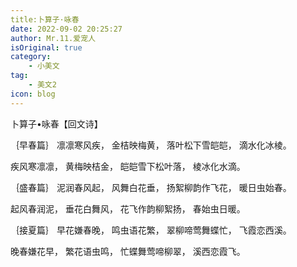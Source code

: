 ```yaml
---
title:卜算子·咏春
date: 2022-09-02 20:25:27
author: Mr.11.爱宠人
isOriginal: true
category:
    - 小美文
tag:
    - 美文2
icon: blog
---
```







卜算子•咏春【回文诗】


｛早春篇｝
凛凛寒风疾，
金桔映梅黄，
落叶松下雪皑皑，
滴水化冰棱。

疾风寒凛凛，
黄梅映桔金，
皑皑雪下松叶落，
棱冰化水滴。

｛盛春篇｝
泥润春风起，
风舞白花垂，
扬絮柳韵作飞花，
暖日虫始春。

起风春润泥，
垂花白舞风，
花飞作韵柳絮扬，
春始虫日暖。

｛接夏篇｝
早花嫌春晚，
鸣虫语花繁，
翠柳啼莺舞蝶忙，
飞霞恋西溪。

晚春嫌花早，
繁花语虫鸣，
忙蝶舞莺啼柳翠，
溪西恋霞飞。